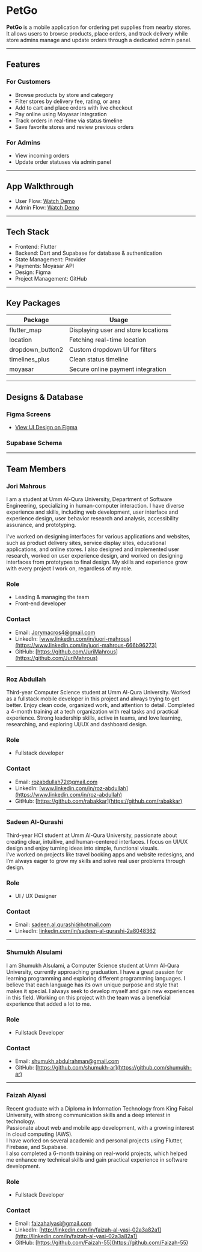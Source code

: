 # PetGo

**PetGo** is a mobile application for ordering pet supplies from nearby stores. It allows users to browse products, place orders, and track delivery while store admins manage and update orders through a dedicated admin panel.

---

## Features

### For Customers

- Browse products by store and category  
- Filter stores by delivery fee, rating, or area  
- Add to cart and place orders with live checkout  
- Pay online using Moyasar integration  
- Track orders in real-time via status timeline  
- Save favorite stores and review previous orders  

### For Admins

- View incoming orders  
- Update order statuses via admin panel  

---

## App Walkthrough

- User Flow: [Watch Demo](https://your-video-link.com/user-demo)  
- Admin Flow: [Watch Demo](https://your-video-link.com/admin-demo)

---

## Tech Stack

- Frontend: Flutter  
- Backend: Dart and Supabase for database & authentication
- State Management: Provider  
- Payments: Moyasar API  
- Design: Figma  
- Project Management: GitHub  

---

## Key Packages

| Package             | Usage                              |
|---------------------|------------------------------------|
| flutter_map         | Displaying user and store locations |
| location            | Fetching real-time location         |
| dropdown_button2    | Custom dropdown UI for filters      |
| timelines_plus      | Clean status timeline               |
| moyasar             | Secure online payment integration   |

---

## Designs & Database

### Figma Screens

- [View UI Design on Figma](https://www.figma.com/your-link-here)

### Supabase Schema

---

## Team Members
### Jori Mahrous

I am a student at Umm Al-Qura University, Department of Software Engineering, specializing in human-computer interaction. I have diverse experience and skills, including web development, user interface and experience design, user behavior research and analysis, accessibility assurance, and prototyping.

I've worked on designing interfaces for various applications and websites, such as product delivery sites, service display sites, educational applications, and online stores. I also designed and implemented user research, worked on user experience design, and worked on designing interfaces from prototypes to final design. My skills and experience grow with every project I work on, regardless of my role.

### Role
- Leading & managing the team
- Front-end developer

### Contact
- Email: Jorymacros4@gmail.com
- LinkedIn: [www.linkedin.com/in/juori-mahrous](https://www.linkedin.com/in/juori-mahrous-666b96273)
- GitHub: [https://github.com/JuriMahrous](https://github.com/JuriMahrous)


---

### Roz Abdullah

Third-year Computer Science student at Umm Al-Qura University. Worked as a fullstack mobile developer in this project and always trying to get better. Enjoy clean code, organized work, and attention to detail. Completed a 4-month training at a tech organization with real tasks and practical experience. Strong leadership skills, active in teams, and love learning, researching, and exploring UI/UX and dashboard design.


### Role  
- Fullstack developer

### Contact
- Email: rozabdullah72@gmail.com
- LinkedIn: [www.linkedin.com/in/roz-abdullah](https://www.linkedin.com/in/roz-abdullah)
- GitHub: [https://github.com/rabakkar](https://github.com/rabakkar)

---

### Sadeen Al-Qurashi

Third-year HCI student at Umm Al-Qura University, passionate about creating clear, intuitive, and human-centered interfaces. I focus on UI/UX design and enjoy turning ideas into simple, functional visuals.  
I’ve worked on projects like travel booking apps and website redesigns, and I’m always eager to grow my skills and solve real user problems through design.

### Role
- UI / UX Designer

### Contact 
- Email: sadeen.al.qurashi@hotmail.com
- LinkedIn: [linkedin.com/in/sadeen-al-qurashi-2a8048362](https://linkedin.com/in/sadeen-al-qurashi-2a8048362)

---

### Shumukh Alsulami

I am Shumukh Alsulami, a Computer Science student at Umm Al-Qura University, currently approaching graduation. I have a great passion for learning programming and exploring different programming languages. I believe that each language has its own unique purpose and style that makes it special. I always seek to develop myself and gain new experiences in this field. Working on this project with the team was a beneficial experience that added a lot to me.

### Role  
- Fullstack Developer

### Contact 
- Email: shumukh.abdulrahman@gmail.com
- GitHub: [https://github.com/shumukh-ar](https://github.com/shumukh-ar)

---

### Faizah Alyasi

Recent graduate with a Diploma in Information Technology from King Faisal University, with strong communication skills and a deep interest in technology.  
Passionate about web and mobile app development, with a growing interest in cloud computing (AWS).  
I have worked on several academic and personal projects using Flutter, Firebase, and Supabase.  
I also completed a 6-month training on real-world projects, which helped me enhance my technical skills and gain practical experience in software development.

### Role
- Fullstack Developer

### Contact
- Email: faizahalyasi@gmail.com
- LinkedIn: [http://linkedin.com/in/faizah-al-yasi-02a3a82a1](http://linkedin.com/in/faizah-al-yasi-02a3a82a1)
- GitHub: [https://github.com/Faizah-55](https://github.com/Faizah-55)


